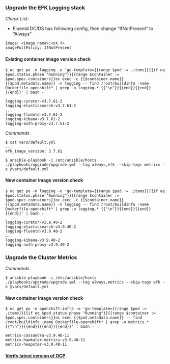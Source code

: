 ### Upgrade the EFK Logging stack

*Check List:*
- Fluentd DC/DS has following config, then change “IfNotPresent” to “Always”
```
image: <image_name>:<vX.Y>
imagePullPolicy: IfNotPresent
```

#### Existing container image version check
```
$ oc get po -n logging -o 'go-template={{range $pod := .items}}{{if eq $pod.status.phase "Running"}}{{range $container := $pod.spec.containers}}oc exec -c {{$container.name}} {{$pod.metadata.name}} -n logging -- find /root/buildinfo -name Dockerfile-openshift* | grep -o logging.* {{"\n"}}{{end}}{{end}}{{end}}' | bash -

logging-curator-v3.7.61-2
logging-elasticsearch-v3.7.61-2
...
logging-fluentd-v3.7.61-2
logging-kibana-v3.7.61-2
logging-auth-proxy-v3.7.61-2

```

*Commands*
```
$ cat vars/default.yml
...
efk_image_version: 3.7.61

$ ansible-playbook -i /etc/ansible/hosts ./playbooks/upgrade/upgrade.yml --tag always,efk --skip-tags metrics -e @vars/default.yml
```

#### New container image version check
```
$ oc get po -n logging -o 'go-template={{range $pod := .items}}{{if eq $pod.status.phase "Running"}}{{range $container := $pod.spec.containers}}oc exec -c {{$container.name}} {{$pod.metadata.name}} -n logging -- find /root/buildinfo -name Dockerfile-openshift* | grep -o logging.* {{"\n"}}{{end}}{{end}}{{end}}' | bash -

logging-curator-v3.9.40-2
logging-elasticsearch-v3.9.40-2
logging-fluentd-v3.9.40-2
…..
logging-kibana-v3.9.40-2
logging-auth-proxy-v3.9.40-2

```

### Upgrade the Cluster Metrics

*Commands*
```
$ ansible-playbook -i /etc/ansible/hosts ./playbooks/upgrade/upgrade.yml --tag always,metrics --skip-tags efk -e @vars/default.yml 
```

#### New container image version check
```
$ oc get po -n openshift-infra -o 'go-template={{range $pod := .items}}{{if eq $pod.status.phase "Running"}}{{range $container := $pod.spec.containers}}oc exec {{$pod.metadata.name}} -- find /root/buildinfo -name Dockerfile-openshift* | grep -o metrics.* {{"\n"}}{{end}}{{end}}{{end}}' | bash -

metrics-cassandra-v3.9.40-11
metrics-hawkular-metrics-v3.9.40-11
metrics-heapster-v3.9.40-11

```

#### [Verify latest version of OCP](./verify-ocp-health.md)
